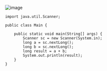 ![image](https://user-images.githubusercontent.com/58898466/152950356-87d99029-42b4-4bc5-826c-6ca74b238134.png)
~~~
import java.util.Scanner;

public class Main {

	public static void main(String[] args) {
		Scanner sc = new Scanner(System.in);
		long a = sc.nextLong();
		long b = sc.nextLong();
		long result = a + b;
		System.out.println(result);
	}
}
~~~
